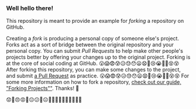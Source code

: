 ### Well hello there!

This repository is meant to provide an example for *forking* a repository on GitHub.

Creating a *fork* is producing a personal copy of someone else's project. Forks act as a sort of bridge between the original repository and your personal copy. You can submit *Pull Requests* to help make other people's projects better by offering your changes up to the original project. Forking is at the core of social coding at GitHub.
😮😱😨😰😥😓😯😦😧🥹😢😭🤤🤩😵😵‍
After forking this repository, you can make some changes to the project, and submit [a Pull Request](https://github.com/octocat/Spoon-Knife/pulls) as practice.
😮😱😨😰😥😓😯😦😧🥹😢😭🤤🤩😵😵‍
For some more information on how to fork a repository, [check out our guide, "Forking Projects""](http://guides.github.com/overviews/forking/). Thanks! :sparkling_heart:


😟😤😠😡🤬😔😕🙁☹😬🥺😣😖😫😩🥱😪😮‍💨
